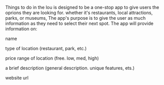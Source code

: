 Things to do in the lou is designed to be a one-stop app to give users the oprions they are looking for. whether it's restaurants, local attractions, parks, or museums, The app's purpose is to give the user as much information as they need to select their next spot.
The app will provide information on:

name

type of location 
(restaurant, park, etc.)

price range of location 
(free. low, med, high)

a brief description
(general description. unique features, ets.)
 
website url 

